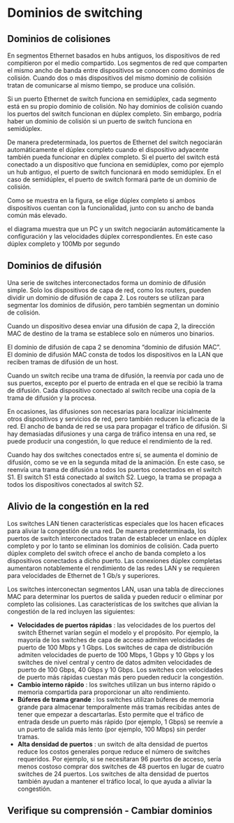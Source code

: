 # Dominios de switching

## Dominios de colisiones

En segmentos Ethernet basados en hubs antiguos, los dispositivos de red compitieron por el medio compartido. Los segmentos de red que comparten el mismo ancho de banda entre dispositivos se conocen como dominios de colisión. Cuando dos o más dispositivos del mismo dominio de colisión tratan de comunicarse al mismo tiempo, se produce una colisión.

Si un puerto Ethernet de switch funciona en semidúplex, cada segmento está en su propio dominio de colisión. No hay dominios de colisión cuando los puertos del switch funcionan en dúplex completo. Sin embargo, podría haber un dominio de colisión si un puerto de switch funciona en semidúplex.

De manera predeterminada, los puertos de Ethernet del switch negociarán automáticamente el dúplex completo cuando el dispositivo adyacente también pueda funcionar en dúplex completo. Si el puerto del switch está conectado a un dispositivo que funciona en semidúplex, como por ejemplo un hub antiguo, el puerto de switch funcionará en modo semidúplex. En el caso de semidúplex, el puerto de switch formará parte de un dominio de colisión.

Como se muestra en la figura, se elige dúplex completo si ambos dispositivos cuentan con la funcionalidad, junto con su ancho de banda común más elevado.



el diagrama muestra que un PC y un switch negociarán automáticamente la configuración y las velocidades dúplex correspondientes. En este caso dúplex completo y 100Mb por segundo


## Dominios de difusión

Una serie de switches interconectados forma un dominio de difusión simple. Solo los dispositivos de capa de red, como los routers, pueden dividir un dominio de difusión de capa 2. Los routers se utilizan para segmentar los dominios de difusión, pero también segmentan un dominio de colisión.

Cuando un dispositivo desea enviar una difusión de capa 2, la dirección MAC de destino de la trama se establece solo en números uno binarios.

El dominio de difusión de capa 2 se denomina “dominio de difusión MAC”. El dominio de difusión MAC consta de todos los dispositivos en la LAN que reciben tramas de difusión de un host.





Cuando un switch recibe una trama de difusión, la reenvía por cada uno de sus puertos, excepto por el puerto de entrada en el que se recibió la trama de difusión. Cada dispositivo conectado al switch recibe una copia de la trama de difusión y la procesa.

En ocasiones, las difusiones son necesarias para localizar inicialmente otros dispositivos y servicios de red, pero también reducen la eficacia de la red. El ancho de banda de red se usa para propagar el tráfico de difusión. Si hay demasiadas difusiones y una carga de tráfico intensa en una red, se puede producir una congestión, lo que reduce el rendimiento de la red.

Cuando hay dos switches conectados entre sí, se aumenta el dominio de difusión, como se ve en la segunda mitad de la animación. En este caso, se reenvía una trama de difusión a todos los puertos conectados en el switch S1. El switch S1 está conectado al switch S2. Luego, la trama se propaga a todos los dispositivos conectados al switch S2.




## Alivio de la congestión en la red

Los switches LAN tienen características especiales que los hacen eficaces para aliviar la congestión de una red. De manera predeterminada, los puertos de switch interconectados tratan de establecer un enlace en dúplex completo y por lo tanto se eliminan los dominios de colisión. Cada puerto dúplex completo del switch ofrece el ancho de banda completo a los dispositivos conectados a dicho puerto. Las conexiones dúplex completas aumentaron notablemente el rendimiento de las redes LAN y se requieren para velocidades de Ethernet de 1 Gb/s y superiores.

Los switches interconectan segmentos LAN, usan una tabla de direcciones MAC para determinar los puertos de salida y pueden reducir o eliminar por completo las colisiones. Las características de los switches que alivian la congestión de la red incluyen las siguientes:

- **Velocidades de puertos rápidas** : las velocidades de los puertos del switch Ethernet varían según el modelo y el propósito. Por ejemplo, la mayoría de los switches de capa de acceso admiten velocidades de puerto de 100 Mbps y 1 Gbps. Los switches de capa de distribución admiten velocidades de puerto de 100 Mbps, 1 Gbps y 10 Gbps y los switches de nivel central y centro de datos admiten velocidades de puerto de 100 Gbps, 40 Gbps y 10 Gbps. Los switches con velocidades de puerto más rápidas cuestan más pero pueden reducir la congestión.
- **Cambio interno rápido** : los switches utilizan un bus interno rápido o memoria compartida para proporcionar un alto rendimiento.
- **Búferes de trama grande** : los switches utilizan búferes de memoria grande para almacenar temporalmente más tramas recibidas antes de tener que empezar a descartarlas. Esto permite que el tráfico de entrada desde un puerto más rápido (por ejemplo, 1 Gbps) se reenvíe a un puerto de salida más lento (por ejemplo, 100 Mbps) sin perder tramas.
- **Alta densidad de puertos** : un switch de alta densidad de puertos reduce los costos generales porque reduce el número de switches requeridos. Por ejemplo, si se necesitaran 96 puertos de acceso, sería menos costoso comprar dos switches de 48 puertos en lugar de cuatro switches de 24 puertos. Los switches de alta densidad de puertos también ayudan a mantener el tráfico local, lo que ayuda a aliviar la congestión.


## Verifique su comprensión - Cambiar dominios

